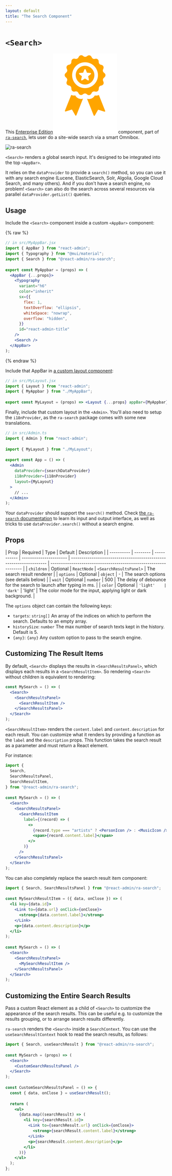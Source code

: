 ```yaml
---
layout: default
title: "The Search Component"
---
```


# `<Search>`

This [Enterprise Edition](https://marmelab.com/ra-enterprise)<img class="icon" src="./img/premium.svg" /> component, part of [`ra-search`](https://marmelab.com/ra-enterprise/modules/ra-search), lets user do a site-wide search via a smart Omnibox.

![ra-search](https://marmelab.com/ra-enterprise/modules/assets/ra-search-demo.gif)

`<Search>` renders a global search input. It's designed to be integrated into the top `<AppBar>`.

It relies on the `dataProvider` to provide a `search()` method, so you can use it with any search engine (Lucene, ElasticSearch, Solr, Algolia, Google Cloud Search, and many others). And if you don't have a search engine, no problem! `<Search>` can also do the search across several resources via parallel `dataProvider.getList()` queries.

## Usage

Include the `<Search>` component inside a custom `<AppBar>` component:

{% raw %}

```jsx
// in src/MyAppBar.jsx
import { AppBar } from "react-admin";
import { Typography } from "@mui/material";
import { Search } from "@react-admin/ra-search";

export const MyAppbar = (props) => (
  <AppBar {...props}>
    <Typography
      variant="h6"
      color="inherit"
      sx={{
        flex: 1,
        textOverflow: "ellipsis",
        whiteSpace: "nowrap",
        overflow: "hidden",
      }}
      id="react-admin-title"
    />
    <Search />
  </AppBar>
);
```

{% endraw %}

Include that AppBar in [a custom layout component](./Layout.md):

```jsx
// in src/MyLayout.jsx
import { Layout } from "react-admin";
import { MyAppbar } from "./MyAppBar";

export const MyLayout = (props) => <Layout {...props} appBar={MyAppbar} />;
```

Finally, include that custom layout in the `<Admin>`. You'll also need to setup the `i18nProvider`, as the `ra-search` package comes with some new translations.

```jsx
// in src/Admin.ts
import { Admin } from "react-admin";

import { MyLayout } from "./MyLayout";

export const App = () => (
  <Admin
    dataProvider={searchDataProvider}
    i18nProvider={i18nProvider}
    layout={MyLayout}
  >
    // ...
  </Admin>
);
```

Your `dataProvider` should support the `search()` method. Check [the `ra-search` documentation](https://marmelab.com/ra-enterprise/modules/ra-search) to learn its input and output interface, as well as tricks to use `dataProvider.search()` without a search engine.

## Props

| Prop       | Required | Type        | Default                | Description                                                        |
| ---------- | -------- | ----------- | ---------------------- | ------------------------------------------------------------------ | ---------------------------------------------------------------- |
| `children` | Optional | `ReactNode` | `<SearchResultsPanel>` | The search result renderer                                         |
| `options`  | Optional | `object`    | -                      | The search options (see details below)                             |
| `wait`     | Optional | `number`    | 500                    | The delay of debounce for the search to launch after typing in ms. |
| `color`    | Optional | `'light'    | 'dark'`                | 'light'                                                            | The color mode for the input, applying light or dark background. |

The `options` object can contain the following keys:

- `targets`: `string[]` An array of the indices on which to perform the search. Defaults to an empty array.
- `historySize`: `number` The max number of search texts kept in the history. Default is 5.
- `{any}`: `{any}` Any custom option to pass to the search engine.

## Customizing The Result Items

By default, `<Search>` displays the results in `<SearchResultsPanel>`, which displays each results in a `<SearchResultItem>`. So rendering `<Search>` without children is equivalent to rendering:

```jsx
const MySearch = () => (
  <Search>
    <SearchResultsPanel>
      <SearchResultItem />
    </SearchResultsPanel>
  </Search>
);
```

`<SearchResultItem>` renders the `content.label` and `content.description` for each result. You can customize what it renders by providing a function as the `label` and the `description` props. This function takes the search result as a parameter and must return a React element.

For instance:

```jsx
import {
  Search,
  SearchResultsPanel,
  SearchResultItem,
} from "@react-admin/ra-search";

const MySearch = () => (
  <Search>
    <SearchResultsPanel>
      <SearchResultItem
        label={(record) => (
          <>
            {record.type === "artists" ? <PersonIcon /> : <MusicIcon />}
            <span>{record.content.label}</span>
          </>
        )}
      />
    </SearchResultsPanel>
  </Search>
);
```

You can also completely replace the search result item component:

```jsx
import { Search, SearchResultsPanel } from "@react-admin/ra-search";

const MySearchResultItem = ({ data, onClose }) => (
  <li key={data.id}>
    <Link to={data.url} onClick={onClose}>
      <strong>{data.content.label}</strong>
    </Link>
    <p>{data.content.description}</p>
  </li>
);

const MySearch = () => (
  <Search>
    <SearchResultsPanel>
      <MySearchResultItem />
    </SearchResultsPanel>
  </Search>
);
```

## Customizing the Entire Search Results

Pass a custom React element as a child of `<Search>` to customize the appearance of the search results. This can be useful e.g. to customize the results grouping, or to arrange search results differently.

`ra-search` renders the `<Search>` inside a `SearchContext`. You can use the `useSearchResultContext` hook to read the search results, as follows:

```jsx
import { Search, useSearchResult } from "@react-admin/ra-search";

const MySearch = (props) => (
  <Search>
    <CustomSearchResultsPanel />
  </Search>
);

const CustomSearchResultsPanel = () => {
  const { data, onClose } = useSearchResult();

  return (
    <ul>
      {data.map((searchResult) => (
        <li key={searchResult.id}>
          <Link to={searchResult.url} onClick={onClose}>
            <strong>{searchResult.content.label}</strong>
          </Link>
          <p>{searchResult.content.description}</p>
        </li>
      ))}
    </ul>
  );
};
```
